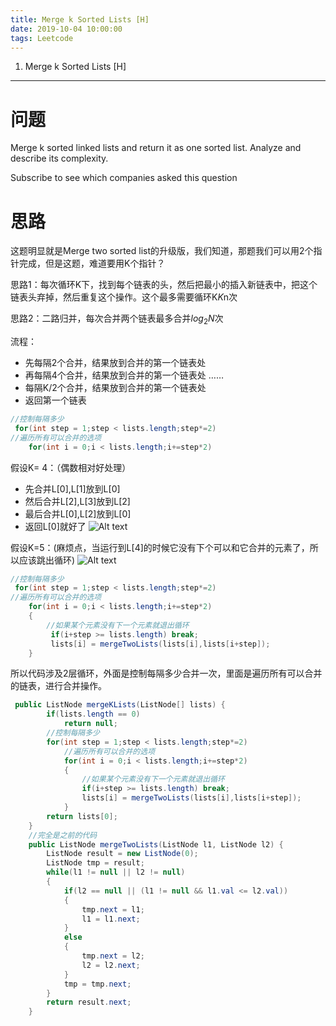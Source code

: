 ```yaml
---
title: Merge k Sorted Lists [H]
date: 2019-10-04 10:00:00
tags: Leetcode
---
```


1. Merge k Sorted Lists [H]

------

# 问题

Merge k sorted linked lists and return it as one sorted list. Analyze and describe its complexity.

Subscribe to see which companies asked this question

# 思路

这题明显就是Merge two sorted list的升级版，我们知道，那题我们可以用2个指针完成，但是这题，难道要用K个指针？

思路1：每次循环K下，找到每个链表的头，然后把最小的插入新链表中，把这个链表头弃掉，然后重复这个操作。这个最多需要循环K*K*n次

思路2：二路归并，每次合并两个链表最多合并$log_2N$次

流程：

- 先每隔2个合并，结果放到合并的第一个链表处
- 再每隔4个合并，结果放到合并的第一个链表处
  ……
- 每隔K/2个合并，结果放到合并的第一个链表处
- 返回第一个链表

```java
//控制每隔多少
 for(int step = 1;step < lists.length;step*=2)
//遍历所有可以合并的选项
    for(int i = 0;i < lists.length;i+=step*2)
```

假设K= 4：（偶数相对好处理）

- 先合并L[0],L[1]放到L[0]
- 然后合并L[2],L[3]放到L[2]
- 最后合并L[0],L[2]放到L[0]
- 返回L[0]就好了
  ![Alt text](C:/Users/Administrator/Desktop/leetbook-master/%E9%93%BE%E8%A1%A8/023.%20Merge%20k%20Sorted%20Lists%20%5BH%5D/1463149197129.png)

假设K=5：(麻烦点，当运行到L[4]的时候它没有下个可以和它合并的元素了，所以应该跳出循环)
![Alt text](C:/Users/Administrator/Desktop/leetbook-master/%E9%93%BE%E8%A1%A8/023.%20Merge%20k%20Sorted%20Lists%20%5BH%5D/1463149101056.png)

```java
//控制每隔多少
 for(int step = 1;step < lists.length;step*=2)
//遍历所有可以合并的选项
    for(int i = 0;i < lists.length;i+=step*2)
    {
        //如果某个元素没有下一个元素就退出循环
         if(i+step >= lists.length) break;
         lists[i] = mergeTwoLists(lists[i],lists[i+step]);
    }
```

所以代码涉及2层循环，外面是控制每隔多少合并一次，里面是遍历所有可以合并的链表，进行合并操作。

```java
 public ListNode mergeKLists(ListNode[] lists) {
        if(lists.length == 0)
            return null;
        //控制每隔多少
        for(int step = 1;step < lists.length;step*=2)
            //遍历所有可以合并的选项
            for(int i = 0;i < lists.length;i+=step*2)
            {
                //如果某个元素没有下一个元素就退出循环
                if(i+step >= lists.length) break;
                lists[i] = mergeTwoLists(lists[i],lists[i+step]);
            }
        return lists[0];
    }
    //完全是之前的代码
    public ListNode mergeTwoLists(ListNode l1, ListNode l2) {
        ListNode result = new ListNode(0);
        ListNode tmp = result;
        while(l1 != null || l2 != null)
        {
            if(l2 == null || (l1 != null && l1.val <= l2.val))
            {
                tmp.next = l1;
                l1 = l1.next;
            }
            else 
            {
                tmp.next = l2;
                l2 = l2.next;
            }
            tmp = tmp.next;
        }
        return result.next;
    }

```